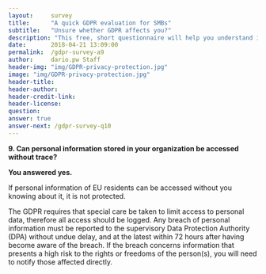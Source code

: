 ```yaml
---
layout:     survey
title:      "A quick GDPR evaluation for SMBs"
subtitle:   "Unsure whether GDPR affects you?"
description: "This free, short questionnaire will help you understand if you need to take action regarding GDPR. Take two minutes to see where you fall and get important information on how to take the next steps."
date:       2018-04-21 13:09:00
permalink:  /gdpr-survey-a9
author:     dario.pw Staff
header-img: "img/GDPR-privacy-protection.jpg"
image: "img/GDPR-privacy-protection.jpg"
header-title:
header-author:
header-credit-link:
header-license:
question:
answer: true
answer-next: /gdpr-survey-q10
---
```


**9. Can personal information stored in your organization be accessed without trace?**

**You answered yes.**

If personal information of EU residents can be accessed without you knowing about it, it is not protected.

The GDPR requires that special care be taken to limit access to personal data, therefore all access should be logged. Any breach of personal information must be reported to the supervisory Data Protection Authority (DPA) without undue delay, and at the latest within 72 hours after having become aware of the breach. If the breach concerns information that presents a high risk to the rights or freedoms of the person(s), you will need to notify those affected directly.
